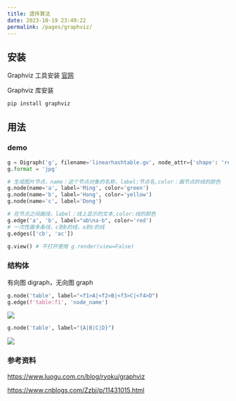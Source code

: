 ```yaml
---
title: 遗传算法
date: 2023-10-19 23:49:22
permalink: /pages/graphviz/
---
```



## 安装

Graphviz 工具安装 [官网](http://www.graphviz.org/)

Graphviz 库安装

```bash
pip install graphviz
```

## 用法

### demo

```python
g = Digraph('g', filename='linearhashtable.gv', node_attr={'shape': 'record', 'height':'.1', "rankdir": "LR"})
g.format = 'jpg'

# 生成图片节点，name：这个节点对象的名称，label:节点名,color：画节点的线的颜色
g.node(name='a', label='Ming', color='green')
g.node(name='b', label='Hong', color='yellow')
g.node(name='c', label='Dong')

# 在节点之间画线，label：线上显示的文本,color:线的颜色
g.edge('a', 'b', label="ab\na-b", color='red')
# 一次性画多条线，c到b的线，a到c的线
g.edges(['cb', 'ac'])

g.view() # 不打开使用 g.render(view=False)
```

### 结构体

有向图 digraph，无向图 graph

```python
g.node('table', label="<f1>A|<f2>B|<f3>C|<f4>D")
g.edge(f'table:f1', 'node_name')
```
![](https://cdn.luogu.com.cn/upload/pic/28624.png)
```python
g.node('table', label="{A|B|C|D}")
```
![](https://cdn.luogu.com.cn/upload/pic/28625.png)

### 参考资料

https://www.luogu.com.cn/blog/ryoku/graphviz

https://www.cnblogs.com/Zzbj/p/11431015.html